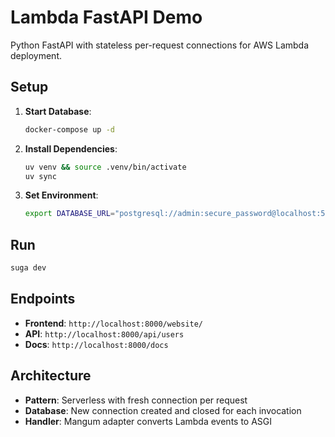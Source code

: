 # Lambda FastAPI Demo

Python FastAPI with stateless per-request connections for AWS Lambda deployment.

## Setup

1. **Start Database**:
   ```bash
   docker-compose up -d
   ```

2. **Install Dependencies**:
   ```bash
   uv venv && source .venv/bin/activate
   uv sync
   ```

3. **Set Environment**:
   ```bash
   export DATABASE_URL="postgresql://admin:secure_password@localhost:5434/lambda_fastapi_db"
   ```

## Run

```bash
suga dev
```

## Endpoints

- **Frontend**: `http://localhost:8000/website/`
- **API**: `http://localhost:8000/api/users`
- **Docs**: `http://localhost:8000/docs`

## Architecture

- **Pattern**: Serverless with fresh connection per request
- **Database**: New connection created and closed for each invocation
- **Handler**: Mangum adapter converts Lambda events to ASGI
